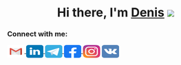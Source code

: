 ### 
<div align="center">
   <h1>Hi there, I'm <a href="https://github.com/DenisZhutaev">Denis</a> <img src="https://media.giphy.com/media/hvRJCLFzcasrR4ia7z/giphy.gif" width="25px"> </h1>


<!--
**DenisZhutaev/DenisZhutaev** is a ✨ _special_ ✨ repository because its `README.md` (this file) appears on your GitHub profile.

Here are some ideas to get you started:

- 🔭 I’m currently working on ...
- 🌱 I’m currently learning ...
- 👯 I’m looking to collaborate on ...
- 🤔 I’m looking for help with ...
- 💬 Ask me about ...
- 📫 How to reach me: ...
- 😄 Pronouns: ...
- ⚡ Fun fact: ...
-->
<h3 align="left">Connect with me:</h3>
<p align="left">
 <a href="mailto:zhutaev.d@gmail.com" target="blank"><img align="center"  src="https://github.com/DenisZhutaev/DenisZhutaev/blob/7fec85857ca7dfb309f40873a66de5da3de04b84/gmail-old-svgrepo-com.svg" alt="" height="30" width="40"  /</a>
 <a href="https://www.linkedin.com/in/denis-zhutaev-ju/" target="blank"><img align="center"  src="https://github.com/DenisZhutaev/DenisZhutaev/blob/b3cfb8c4dcd5fc84edb335c6a01a6924aed33b82/linkedin-svgrepo-com.svg" alt="" height="30" width="40"  /</a>
 <a href="https://t.me/user_553876" target="blank"><img align="center"  src="https://github.com/DenisZhutaev/DenisZhutaev/blob/ad707d55e42eeff69891381bc2b0dae711ea7957/telegram-svgrepo-com.svg" alt="" height="30" width="40"  /</a>
 <a href="https://www.facebook.com/profile.php?id=1748846065" target="blank"><img align="center"  src="https://github.com/DenisZhutaev/DenisZhutaev/blob/4beadd6b586c37ef5bba11b645554fad281279cd/facebook-svgrepo-com.svg" alt="" height="30" width="40"  /</a>
 <a href="https://www.instagram.com/zhutaevdenis/" target="blank"><img align="center"  src="https://github.com/DenisZhutaev/DenisZhutaev/blob/7c4b553549dafd15f3f3c1a94e374c0e187f739c/instagram-2-1-logo-svgrepo-com.svg" alt="" height="30"  width="40" /></a>
 <a href="https://vk.com/zhutaev_den" target="blank"><img align="center"  src="https://github.com/DenisZhutaev/DenisZhutaev/blob/5746c9f35e064a5dcc2e57c7060f34754cdbe1b0/vk-svgrepo-com.svg" alt="" height="30" width="40" /></a>
</p>

 
